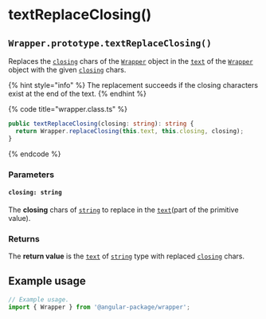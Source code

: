 # textReplaceClosing()

## `Wrapper.prototype.textReplaceClosing()`

Replaces the [`closing`](../../../wrap/accessors/#wrap.prototype.closing) chars of the [`Wrapper`](../../wrapper.md) object in the [`text`](../../../wrap/accessors/#wrap.prototype.text) of the [`Wrapper`](../../wrapper.md) object with the given [`closing`](textreplaceclosing.md#closing-string) chars.

{% hint style="info" %}
The replacement succeeds if the closing characters exist at the end of the text.
{% endhint %}

{% code title="wrapper.class.ts" %}
```typescript
public textReplaceClosing(closing: string): string {
  return Wrapper.replaceClosing(this.text, this.closing, closing);
}
```
{% endcode %}

### Parameters

#### `closing: string`

The **closing** chars of [`string`](https://developer.mozilla.org/en-US/docs/Web/JavaScript/Reference/Global\_Objects/String) to replace in the [`text`](../../../wrap/accessors/#wrap.prototype.text)(part of the primitive value).

### Returns

The **return value** is the [`text`](../../../wrap/accessors/#wrap.prototype.text) of [`string`](https://developer.mozilla.org/en-US/docs/Web/JavaScript/Reference/Global\_Objects/String) type with replaced [`closing`](../../../wrap/accessors/#wrap.prototype.closing) chars.

## Example usage

```typescript
// Example usage.
import { Wrapper } from '@angular-package/wrapper';

```
